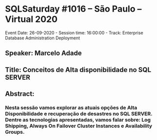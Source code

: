 # SQLSaturday #1016 – São Paulo – Virtual 2020
Event Date: 26-09-2020 - Session time: 16:00:00 - Track: Enterprise Database Administration  Deployment
## Speaker: Marcelo Adade
## Title: Conceitos de Alta disponibilidade no SQL SERVER
## Abstract:
### Nesta sessão vamos explorar as atuais opções de Alta Disponibilidade e recuperação de desastres no SQL SERVER. Dentre as tecnologias apresentadas, vamos falar sobre: Log Shipping, Always On Failover Cluster Instances e Availability Groups.
